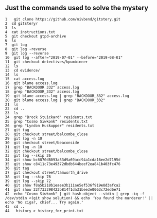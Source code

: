 ## Just the commands used to solve the mystery
    
    1   git clone https://github.com/nivbend/gitstery.git
    2  cd gitstery/
    3  ls
    4  cat instructions.txt
    5  git checkout gtpd-archive
    6  ls
    7  git log 
    8  git log -reverse
    9  git log --reverse
    10  git log --after="2019-07-01" --before="2019-08-01"
    11  git checkout detectives/kpumbinner
    12  ls
    13  cd evidence/
    14  ls
    15  cat access.log
    16  git blame access.log
    17  grep "BACKDOOR 332" access.log
    18  grep "BACKDOOR_332" access.log
    19  git blame access.log | grep "BACKDOOR_332" access.log
    20  git blame access.log | grep "BACKDOOR_332"
    21  ls
    22  cd ..
    23  ls
    24  grep "Brock Stuickard" residents.txt
    25  grep "Cosmo Siwkonk" residents.txt
    26  grep "Lyndon Huskupper" residents.txt
    27  git tag
    28  git checkout street/balcombe_close
    29  git log -n 10
    30  git checkout street/beaconside
    31  git log -n 10
    32  git checkout street/balcombe_close
    33  git log --skip 26
    34  git show bc6870d8093a33d9a69acc94a1cda16ee2d7195d
    35  git show c8411c73e49372dbdb644beef2ea841b403fc476
    36  git tag
    37  git checkout street/tamworth_drive
    38  git log --skip 76
    39  git log --skip 72
    40  git show f8a5b218b1eaee3b111ae5ef536f919e8d3afca2
    41  git show 22f733298423b814f1da31bee3e0063c72ed6e71
    42  echo "Cosmo Siwkonk" | git hash-object --stdin | grep -iq -f /dev/stdin <(git show solution) && echo 'You found the murderer!' || echo 'No cigar, chief... Try again.'
    43  cd ..
    44   history > history_for_print.txt
